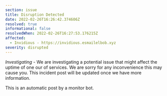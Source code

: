 ```yaml
---
section: issue
title: Disruption Detected
date: 2022-02-26T16:26:42.374606Z
resolved: true
informational: false
resolvedWhen: 2022-02-26T16:27:53.176215Z
affected:
  - Invidious - https://invidious.esmailelbob.xyz
severity: disrupted
---
```

*Investigating* - We are investigating a potential issue that might affect the uptime of one our of services. We are sorry for any inconvenience this may cause you. This incident post will be updated once we have more information.

This is an automatic post by a monitor bot.
        